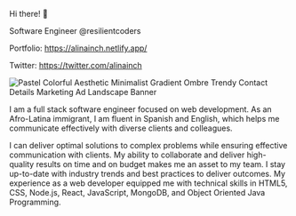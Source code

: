 Hi there! :wave:

Software Engineer @resilientcoders

Portfolio: https://alinainch.netlify.app/

Twitter: https://twitter.com/alinainch



![Pastel Colorful Aesthetic Minimalist Gradient Ombre Trendy Contact Details Marketing Ad Landscape Banner](https://user-images.githubusercontent.com/126373389/227801507-ca32b06f-f0c5-4a2c-9b8c-8dca9162e168.png)


I am a full stack software engineer focused on web development. As an Afro-Latina immigrant, I am fluent in Spanish and English, which helps me communicate effectively with diverse clients and colleagues.

I can deliver optimal solutions to complex problems while ensuring effective communication with clients. My ability to collaborate and deliver high-quality results on time and on budget makes me an asset to my team. I stay up-to-date with industry trends and best practices to deliver outcomes. My experience as a web developer equipped me with technical skills in HTML5, CSS, Node.js, React, JavaScript, MongoDB, and Object Oriented Java Programming.
